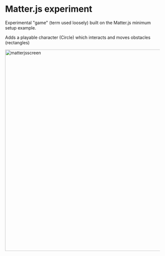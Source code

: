 # Matter.js experiment
Experimental "game" (term used loosely) built on the Matter.js minimum setup example.

Adds a playable character (Circle) which interacts and moves obstacles (rectangles)

<img width="656" alt="matterjsscreen" src="https://cloud.githubusercontent.com/assets/2608893/20459641/185077d8-ae7e-11e6-9581-0285e5fcd621.png">
